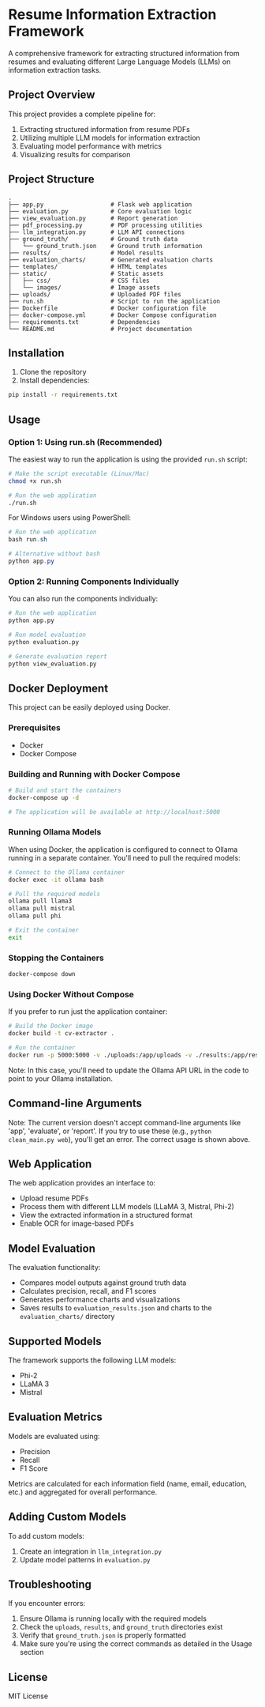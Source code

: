 # Resume Information Extraction Framework

A comprehensive framework for extracting structured information from resumes and evaluating different Large Language Models (LLMs) on information extraction tasks.

## Project Overview

This project provides a complete pipeline for:

1. Extracting structured information from resume PDFs
2. Utilizing multiple LLM models for information extraction
3. Evaluating model performance with metrics
4. Visualizing results for comparison

## Project Structure

```
.
├── app.py                   # Flask web application
├── evaluation.py            # Core evaluation logic
├── view_evaluation.py       # Report generation
├── pdf_processing.py        # PDF processing utilities
├── llm_integration.py       # LLM API connections
├── ground_truth/            # Ground truth data
│   └── ground_truth.json    # Ground truth information
├── results/                 # Model results
├── evaluation_charts/       # Generated evaluation charts
├── templates/               # HTML templates
├── static/                  # Static assets
│   ├── css/                 # CSS files
│   └── images/              # Image assets
├── uploads/                 # Uploaded PDF files
├── run.sh                   # Script to run the application
├── Dockerfile               # Docker configuration file
├── docker-compose.yml       # Docker Compose configuration
├── requirements.txt         # Dependencies
└── README.md                # Project documentation
```

## Installation

1. Clone the repository
2. Install dependencies:

```bash
pip install -r requirements.txt
```

## Usage

### Option 1: Using run.sh (Recommended)

The easiest way to run the application is using the provided `run.sh` script:

```bash
# Make the script executable (Linux/Mac)
chmod +x run.sh

# Run the web application
./run.sh
```

For Windows users using PowerShell:

```powershell
# Run the web application
bash run.sh

# Alternative without bash
python app.py
```

### Option 2: Running Components Individually

You can also run the components individually:

```bash
# Run the web application
python app.py

# Run model evaluation
python evaluation.py

# Generate evaluation report
python view_evaluation.py
```

## Docker Deployment

This project can be easily deployed using Docker.

### Prerequisites

- Docker
- Docker Compose

### Building and Running with Docker Compose

```bash
# Build and start the containers
docker-compose up -d

# The application will be available at http://localhost:5000
```

### Running Ollama Models

When using Docker, the application is configured to connect to Ollama running in a separate container. You'll need to pull the required models:

```bash
# Connect to the Ollama container
docker exec -it ollama bash

# Pull the required models
ollama pull llama3
ollama pull mistral
ollama pull phi

# Exit the container
exit
```

### Stopping the Containers

```bash
docker-compose down
```

### Using Docker Without Compose

If you prefer to run just the application container:

```bash
# Build the Docker image
docker build -t cv-extractor .

# Run the container
docker run -p 5000:5000 -v ./uploads:/app/uploads -v ./results:/app/results cv-extractor
```

Note: In this case, you'll need to update the Ollama API URL in the code to point to your Ollama installation.

## Command-line Arguments

Note: The current version doesn't accept command-line arguments like 'app', 'evaluate', or 'report'. If you try to use these (e.g., `python clean_main.py web`), you'll get an error. The correct usage is shown above.

## Web Application

The web application provides an interface to:
- Upload resume PDFs
- Process them with different LLM models (LLaMA 3, Mistral, Phi-2)
- View the extracted information in a structured format
- Enable OCR for image-based PDFs

## Model Evaluation

The evaluation functionality:
- Compares model outputs against ground truth data
- Calculates precision, recall, and F1 scores
- Generates performance charts and visualizations
- Saves results to `evaluation_results.json` and charts to the `evaluation_charts/` directory

## Supported Models

The framework supports the following LLM models:
- Phi-2
- LLaMA 3
- Mistral

## Evaluation Metrics

Models are evaluated using:
- Precision
- Recall
- F1 Score

Metrics are calculated for each information field (name, email, education, etc.) and aggregated for overall performance.

## Adding Custom Models

To add custom models:
1. Create an integration in `llm_integration.py`
2. Update model patterns in `evaluation.py`

## Troubleshooting

If you encounter errors:

1. Ensure Ollama is running locally with the required models
2. Check the `uploads`, `results`, and `ground_truth` directories exist
3. Verify that `ground_truth.json` is properly formatted
4. Make sure you're using the correct commands as detailed in the Usage section

## License

MIT License 